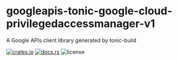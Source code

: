 # googleapis-tonic-google-cloud-privilegedaccessmanager-v1

A Google APIs client library generated by tonic-build

[![crates.io](https://img.shields.io/crates/v/googleapis-tonic-google-cloud-privilegedaccessmanager-v1)](https://crates.io/crates/googleapis-tonic-google-cloud-privilegedaccessmanager-v1)
[![docs.rs](https://img.shields.io/docsrs/googleapis-tonic-google-cloud-privilegedaccessmanager-v1)](https://docs.rs/googleapis-tonic-google-cloud-privilegedaccessmanager-v1)
![license](https://img.shields.io/crates/l/googleapis-tonic-google-cloud-privilegedaccessmanager-v1)
